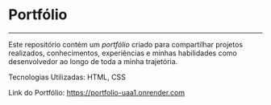 # Portfólio 
---
Este repositório contém um *portfólio* criado para compartilhar projetos realizados, conhecimentos, experiências e minhas habilidades como desenvolvedor ao longo de toda a minha trajetória.

Tecnologias Utilizadas: HTML, CSS

Link do Portfólio: https://portfolio-uaa1.onrender.com
